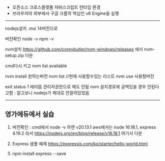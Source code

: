 - 오픈소스 크로스플랫폼 자바스크립트 런타임 환경
- 브라우저의 외부에서 구글 크롬의 핵심인 v8 Engine을 실행

---
nodejs설치
.msi 14버전으로

버전확인
node -v
npm -v

nvm설치
https://github.com/coreybutler/nvm-windows/releases 
에서 nvm-setup.zip 다운

cmd다시 키고
nvm list available

nvm install 원하는버전
nvm list            //현재 사용할수있는 리스트
nvm use 사용할버전

exit status 1 에러뜸
관리자권한으로 해도 안됨
nvm 설치경로에 공백있을 경우 안된다고함  : 알고보니 nodejs가 제대로 안깔려있었음


---
## 영가에듀에서 실습
1. 버전확인 : cmd에서 node -v  하면 v20.13.1
    aws에서는 node 16.18.1, express 4.19.2
    라서 https://nodejs.org/en/blog/release/v16.18.1 여기서 다운
    

1. Express 샘플 예제
   https://expressjs.com/ko/starter/hello-world.html
1. npm install express --save
